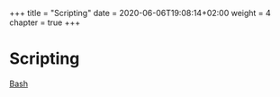 +++
title = "Scripting"
date = 2020-06-06T19:08:14+02:00
weight = 4
chapter = true
+++

# Scripting

[Bash](bash/)
